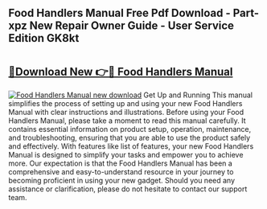 ## Food Handlers Manual Free Pdf Download - Part-xpz New Repair Owner Guide - User Service Edition GK8kt

# <h2><a href="http://bc12905.oget.top/?id=Food+Handlers+Manual">🔗Download New 👉🔴 Food Handlers Manual</a></h2>

[![Food Handlers Manual new download](https://i.imgur.com/5g1atiW.png)](http://bc12905.oget.top/?id=Food+Handlers+Manual)
Get Up and Running This manual simplifies the process of setting up and using your new Food Handlers Manual with clear instructions and illustrations. Before using your Food Handlers Manual, please take a moment to read this manual carefully. It contains essential information on product setup, operation, maintenance, and troubleshooting, ensuring that you are able to use the product safely and effectively. With features like list of features, your new Food Handlers Manual is designed to simplify your tasks and empower you to achieve more. Our expectation is that the Food Handlers Manual has been a comprehensive and easy-to-understand resource in your journey to becoming proficient in using your new gadget. Should you need any assistance or clarification, please do not hesitate to contact our support team.
